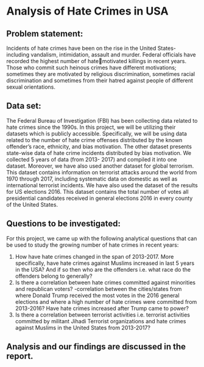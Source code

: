 # Analysis of Hate Crimes in USA

## Problem statement:
Incidents of hate crimes have been on the rise in the United States- including vandalism, 
intimidation, assault and murder. Federal officials have recorded the highest number of hatemotivated killings in recent years.
Those who commit such heinous crimes have different motivations; sometimes they are 
motivated by religious discrimination, sometimes racial discrimination and sometimes from their 
hatred against people of different sexual orientations. 

## Data set:
The Federal Bureau of Investigation (FBI) has been collecting data related to hate crimes since 
the 1990s. In this project, we will be utilizing their datasets which is publicly accessible.
Specifically, we will be using data related to the number of hate crime offenses distributed by the 
known offender’s race, ethnicity, and bias motivation. The other dataset presents state-wise data 
of hate crime incidents distributed by bias motivation. We collected 5 years of data (from 2013-
2017) and compiled it into one dataset. 
Moreover, we have also used another dataset for global terrorism. This 
dataset contains information on terrorist attacks around the world from 1970 through 2017, 
including systematic data on domestic as well as international terrorist incidents.
We have also used the dataset of the results for US elections 2016. This 
dataset contains the total number of votes all presidential candidates received in general elections 
2016 in every county of the United States.

## Questions to be investigated:
For this project, we came up with the following analytical questions that can be used to study the 
growing number of hate crimes in recent years:
1. How have hate crimes changed in the span of 2013-2017. More specifically, have hate 
crimes against Muslims increased in last 5 years in the USA? And if so then who are the 
offenders i.e. what race do the offenders belong to generally?
2. Is there a correlation between hate crimes committed against minorities and republican 
voters? -correlation between the cities/states from where Donald Trump received the 
most votes in the 2016 general elections and where a high number of hate crimes were 
committed from 2013-2016? Have hate crimes increased after Trump came to power?
3. Is there a correlation between terrorist activities i.e. terrorist activities committed by 
militant Jihadi Terrorist organizations and hate crimes against Muslims in the United 
States from 2013-2017?

## Analysis and our findings are discussed in the report.
